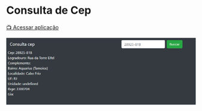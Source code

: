 # Consulta de Cep

[📺 Acessar aplicação](https://nerd00f.github.io/Consulta-de-Cep)

![foto](https://github.com/Nerd0000/Consulta-de-Cep/blob/master/foto.png)

